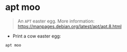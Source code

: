 # apt moo

> An `APT` easter egg.
> More information: <https://manpages.debian.org/latest/apt/apt.8.html>

- Print a cow easter egg:

`apt moo`

